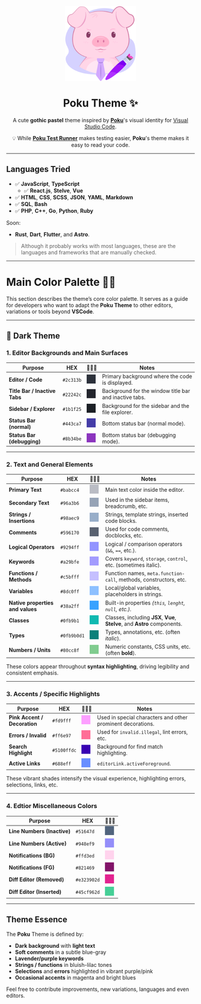 <div align="center">
<img height="200" alt="Poku's Logo" src="./assets/icon.png">

# Poku Theme ✨

A cute **gothic pastel** theme inspired by [**Poku**](https://github.com/wellwelwel/poku)'s visual identity for [Visual Studio Code](https://github.com/microsoft/vscode).

💡 While [**Poku Test Runner**](https://github.com/wellwelwel/poku) makes testing easier, **Poku**'s theme makes it easy to read your code.

</div>

---

## Languages Tried

- ✅ **JavaScript**, **TypeScript**
  - ✅ **React.js**, **Stelve**, **Vue**
- ✅ **HTML**, **CSS**, **SCSS**, **JSON**, **YAML**, **Markdown**
- ✅ **SQL**, **Bash**
- ✅ **PHP**, **C++**, **Go**, **Python**, **Ruby**

Soon:

- **Rust**, **Dart**, **Flutter**, and **Astro**.

> Although it probably works with most languages, these are the languages and frameworks that are manually checked.

---

# Main Color Palette 🎨🐷

This section describes the theme’s core color palette. It serves as a guide for developers who want to adapt the **Poku Theme** to other editors, variations or tools beyond **VSCode**.

---

## 🌌 Dark Theme

### 1. Editor Backgrounds and Main Surfaces

| Purpose                       | HEX       | 👨🏻‍🎨                                       | Notes                                                  |
| ----------------------------- | --------- | ---------------------------------------- | ------------------------------------------------------ |
| **Editor / Code**             | `#2c313b` | <img src="./assets/colors/2c313b.png" /> | Primary background where the code is displayed.        |
| **Title Bar / Inactive Tabs** | `#22242c` | <img src="./assets/colors/22242c.png" /> | Background for the window title bar and inactive tabs. |
| **Sidebar / Explorer**        | `#1b1f25` | <img src="./assets/colors/1b1f25.png" /> | Background for the sidebar and the file explorer.      |
| **Status Bar (normal)**       | `#443ca7` | <img src="./assets/colors/443ca7.png" /> | Bottom status bar (normal mode).                       |
| **Status Bar (debugging)**    | `#8b34be` | <img src="./assets/colors/8b34be.png" /> | Bottom status bar (debugging mode).                    |

---

### 2. Text and General Elements

| Purpose                          | HEX         | 👨🏻‍🎨                                         | Notes                                                                      |
| -------------------------------- | ----------- | ------------------------------------------ | -------------------------------------------------------------------------- |
| **Primary Text**                 | `#babcc4`   | <img src="./assets/colors/babcc4.png" />   | Main text color inside the editor.                                         |
| **Secondary Text**               | `#96a3b6`   | <img src="./assets/colors/96a3b6.png" />   | Used in the sidebar items, breadcrumb, etc.                                |
| **Strings / Insertions**         | `#98aec9`   | <img src="./assets/colors/98aec9.png" />   | Strings, template strings, inserted code blocks.                           |
| **Comments**                     | `#596170`   | <img src="./assets/colors/596170.png" />   | Used for code comments, docblocks, etc.                                    |
| **Logical Operators**            | `#9294ff`   | <img src="./assets/colors/9294ff.png" />   | Logical / comparison operators (`&&`, `==`, etc.).                         |
| **Keywords**                     | `#a29bfe`   | <img src="./assets/colors/a29bfe.png" />   | Covers `keyword`, `storage`, `control`, etc. (sometimes italic).           |
| **Functions / Methods**          | `#c5bfff`   | <img src="./assets/colors/c5bfff.png" />   | Function names, `meta.function-call`, methods, constructors, etc.          |
| **Variables**                    | `#8dc0ff`   | <img src="./assets/colors/8dc0ff.png" />   | Local/global variables, placeholders in strings.                           |
| **Native properties and values** | `#38a2ff`   | <img src="./assets/colors/38a2ff.png" />   | Built-in properties _(`this`, `lenght`, `null`, etc.)_.                    |
| **Classes**                      | `#0fb9b1`   | <img src="./assets/colors/0fb9b1.png" />   | Classes, including **JSX**, **Vue**, **Stelve**, and **Astro** components. |
| **Types**                        | `#0fb9b0d1` | <img src="./assets/colors/0fb9b0d1.png" /> | Types, annotations, etc. (often _italic_).                                 |
| **Numbers / Units**              | `#80cc8f`   | <img src="./assets/colors/80cc8f.png" />   | Numeric constants, CSS units, etc. (often **bold**).                       |

These colors appear throughout **syntax highlighting**, driving legibility and consistent emphasis.

---

### 3. Accents / Specific Highlights

| Purpose                      | HEX         | 👨🏻‍🎨                                         | Notes                                                       |
| ---------------------------- | ----------- | ------------------------------------------ | ----------------------------------------------------------- |
| **Pink Accent / Decoration** | `#fd9fff`   | <img src="./assets/colors/fd9fff.png" />   | Used in special characters and other prominent decorations. |
| **Errors / Invalid**         | `#ff6e97`   | <img src="./assets/colors/ff6e97.png" />   | Used for `invalid.illegal`, lint errors, etc.               |
| **Search Highlight**         | `#5100ffdc` | <img src="./assets/colors/5100ffdc.png" /> | Background for find match highlighting.                     |
| **Active Links**             | `#688eff`   | <img src="./assets/colors/688eff.png" />   | `editorLink.activeForeground`.                              |

These vibrant shades intensify the visual experience, highlighting errors, selections, links, etc.

---

### 4. Edtior Miscellaneous Colors

| Purpose                     | HEX         | 👨🏻‍🎨                                         |
| --------------------------- | ----------- | ------------------------------------------ |
| **Line Numbers (Inactive)** | `#51647d`   | <img src="./assets/colors/51647d.png" />   |
| **Line Numbers (Active)**   | `#948ef9`   | <img src="./assets/colors/948ef9.png" />   |
| **Notifications (BG)**      | `#ffd3ed`   | <img src="./assets/colors/ffd3ed.png" />   |
| **Notifications (FG)**      | `#821469`   | <img src="./assets/colors/821469.png" />   |
| **Diff Editor (Removed)**   | `#e323902d` | <img src="./assets/colors/e323902d.png" /> |
| **Diff Editor (Inserted)**  | `#45cf962d` | <img src="./assets/colors/45cf962d.png" /> |

---

## Theme Essence

The **Poku** Theme is defined by:

- **Dark background** with **light text**
- **Soft comments** in a subtle blue-gray
- **Lavender/purple keywords**
- **Strings / functions** in bluish-lilac tones
- **Selections** and **errors** highlighted in vibrant purple/pink
- **Occasional accents** in magenta and bright blues

Feel free to contribute improvements, new variations, languages and even editors.
